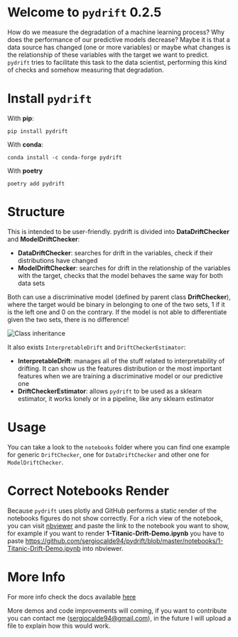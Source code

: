 # Welcome to `pydrift` 0.2.5

How do we measure the degradation of a machine learning process? Why does the performance of our predictive models decrease? Maybe it is that a data source has changed (one or more variables) or maybe what changes is the relationship of these variables with the target we want to predict. `pydrift` tries to facilitate this task to the data scientist, performing this kind of checks and somehow measuring that degradation.

# Install `pydrift`

With **pip**:

`pip install pydrift`

With **conda**:

`conda install -c conda-forge pydrift`

With **poetry**

`poetry add pydrift`

# Structure

This is intended to be user-friendly. pydrift is divided into **DataDriftChecker** and **ModelDriftChecker**:

- **DataDriftChecker**: searches for drift in the variables, check if their distributions have changed
- **ModelDriftChecker**: searches for drift in the relationship of the variables with the target, checks that the model behaves the same way for both data sets

Both can use a discriminative model (defined by parent class **DriftChecker**), where the target would be binary in belonging to one of the two sets, 1 if it is the left one and 0 on the contrary. If the model is not able to differentiate given the two sets, there is no difference!

![Class inheritance](https://raw.githubusercontent.com/sergiocalde94/pydrift/master/images/class_inheritance.png)

It also exists `InterpretableDrift` and `DriftCheckerEstimator`:
 
- **InterpretableDrift**: manages all of the stuff related to interpretability of drifting. It can show us the features distribution or the most important features when we are training a discriminative model or our predictive one
- **DriftCheckerEstimator**: allows `pydrift` to be used as a sklearn estimator, it works lonely or in a pipeline, like any sklearn estimator

# Usage

You can take a look to the `notebooks` folder where you can find one example for generic `DriftChecker`, one for `DataDriftChecker` and other one for `ModelDriftChecker`. 

# Correct Notebooks Render

Because `pydrift` uses plotly and GitHub performs a static render of the notebooks figures do not show correctly. For a rich view of the notebook, you can visit  [nbviewer](http://nbviewer.jupyter.org/) and paste the link to the notebook you want to show, for example if you want to render **1-Titanic-Drift-Demo.ipynb** you have to paste https://github.com/sergiocalde94/pydrift/blob/master/notebooks/1-Titanic-Drift-Demo.ipynb into nbviewer.  

# More Info

For more info check the docs available [here](https://sergiocalde94.github.io/pydrift/)

More demos and code improvements will coming, if you want to contribute you can contact me (sergiocalde94@gmail.com), in the future I will upload a file to explain how this would work.
